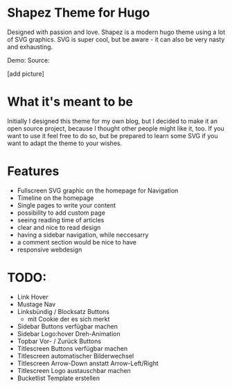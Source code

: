# Shapez Theme for Hugo
Designed with passion and love.
Shapez is a modern hugo theme using a lot of SVG graphics.
SVG is super cool, but be aware - it can also be very nasty and exhausting.

Demo: [](http://djuelg-student.github.io/)
Source: [](https://github.com/djuelg-student/blogv2)

[add picture]

# What it's meant to be
Initially I designed this theme for my own blog, but I decided to make it an open source project, because I thought other people might like it, too.
If you want to use it feel free to do so, but be prepared to learn some SVG if you want to adapt the theme to your wishes.

# Features
- Fullscreen SVG graphic on the homepage for Navigation
- Timeline on the homepage
- Single pages to write your content
- possibility to add custom page
- seeing reading time of articles
- clear and nice to read design
- having a sidebar navigation, while neccesarry
- a comment section would be nice to have
- responsive webdesign

# TODO:
- Link Hover
- Mustage Nav
- Linksbündig / Blocksatz Buttons
  - mit Cookie der es sich merkt
- Sidebar Buttons verfügbar machen
- Sidebar Logo:hover Dreh-Animation
- Topbar Vor- / Zurück Buttons
- Titlescreen Buttons verfügbar machen
- Titlescreen automatischer Bilderwechsel
- Titlescreen Arrow-Down anstatt Arrow-Left/Right
- Titlescreen Logo austauschbar machen
- Bucketlist Template erstellen